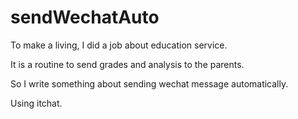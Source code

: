 # sendWechatAuto

To make a living, I did a job about education service.

It is a routine to send grades and analysis to the parents.

So I write something about sending wechat message automatically.

Using itchat.

